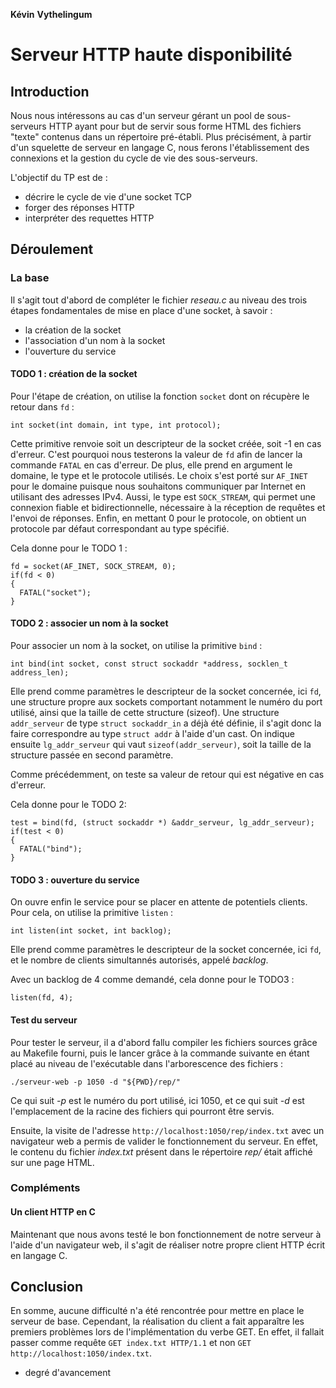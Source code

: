 **Kévin**
**Vythelingum**

# Serveur HTTP haute disponibilité

## Introduction

Nous nous intéressons au cas d'un serveur gérant un pool de sous-serveurs HTTP ayant pour but de servir sous forme HTML des fichiers "texte" contenus dans un répertoire pré-établi.
Plus précisément, à partir d'un squelette de serveur en langage C, nous ferons l'établissement des connexions et la gestion du cycle de vie des sous-serveurs.

L'objectif du TP est de :

- décrire le cycle de vie d'une socket TCP
- forger des réponses HTTP
- interpréter des requettes HTTP

## Déroulement

### La base

Il s'agit tout d'abord de compléter le fichier *reseau.c* au niveau des trois étapes fondamentales de mise en place d'une socket, à savoir :

* la création de la socket
* l'association d'un nom à la socket
* l'ouverture du service

#### TODO 1 : création de la socket

Pour l'étape de création, on utilise la fonction `socket` dont on récupère le retour dans `fd` :

    int socket(int domain, int type, int protocol);

Cette primitive renvoie soit un descripteur de la socket créée, soit -1 en cas d'erreur.
C'est pourquoi nous testerons la valeur de `fd` afin de lancer la commande `FATAL` en cas d'erreur.
De plus, elle prend en argument le domaine, le type et le protocole utilisés.
Le choix s'est porté sur `AF_INET` pour le domaine puisque nous souhaitons communiquer par Internet en utilisant des adresses IPv4.
Aussi, le type est `SOCK_STREAM`, qui permet une connexion fiable et bidirectionnelle, nécessaire à la réception de requêtes et l'envoi de réponses.
Enfin, en mettant 0 pour le protocole, on obtient un protocole par défaut correspondant au type spécifié.

Cela donne pour le TODO 1 :

    fd = socket(AF_INET, SOCK_STREAM, 0);
    if(fd < 0)
    {
      FATAL("socket");
    }

#### TODO 2 : associer un nom à la socket

Pour associer un nom à la socket, on utilise la primitive `bind` :

    int bind(int socket, const struct sockaddr *address, socklen_t address_len);

Elle prend comme paramètres le descripteur de la socket concernée, ici `fd`,
une structure propre aux sockets comportant notamment le numéro du port utilisé,
ainsi que la taille de cette structure (sizeof).
Une structure `addr_serveur` de type `struct sockaddr_in` a déjà été définie, il s'agit donc la faire correspondre au type `struct addr` à l'aide d'un cast.
On indique ensuite `lg_addr_serveur` qui vaut `sizeof(addr_serveur)`, soit la taille de la structure passée en second paramètre.

Comme précédemment, on teste sa valeur de retour qui est négative en cas d'erreur.

Cela donne pour le TODO 2:

    test = bind(fd, (struct sockaddr *) &addr_serveur, lg_addr_serveur);
    if(test < 0)
    {
      FATAL("bind");
    }

#### TODO 3 : ouverture du service

On ouvre enfin le service pour se placer en attente de potentiels clients.
Pour cela, on utilise la primitive `listen` :

    int listen(int socket, int backlog);

Elle prend comme paramètres le descripteur de la socket concernée, ici `fd`,
et le nombre de clients simultannés autorisés, appelé *backlog*.

Avec un backlog de 4 comme demandé, cela donne pour le TODO3 :

    listen(fd, 4);

#### Test du serveur

Pour tester le serveur, il a d'abord fallu compiler les fichiers sources grâce au Makefile fourni, puis le lancer grâce à la commande suivante en étant placé au niveau de l'exécutable dans l'arborescence des fichiers :

    ./serveur-web -p 1050 -d "${PWD}/rep/"

Ce qui suit *-p* est le numéro du port utilisé, ici 1050, et ce qui suit *-d* est l'emplacement de la racine des fichiers qui pourront être servis.

Ensuite, la visite de l'adresse `http://localhost:1050/rep/index.txt` avec un navigateur web a permis de valider le fonctionnement du serveur.
En effet, le contenu du fichier *index.txt* présent dans le répertoire *rep/* était affiché sur une page HTML.

### Compléments

#### Un client HTTP en C

Maintenant que nous avons testé le bon fonctionnement de notre serveur à l'aide d'un navigateur web, il s'agit de réaliser notre propre client HTTP écrit en langage C.


## Conclusion

En somme, aucune difficulté n'a été rencontrée pour mettre en place le serveur de base.
Cependant, la réalisation du client a fait apparaître les premiers problèmes lors de l'implémentation du verbe GET.
En effet, il fallait passer comme requête `GET index.txt HTTP/1.1` et non `GET http://localhost:1050/index.txt`.

- degré d'avancement
